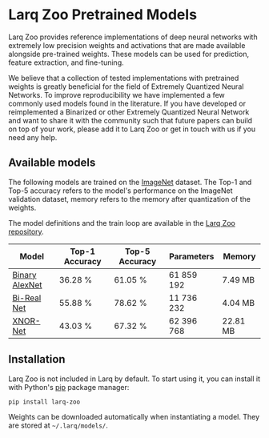 # Larq Zoo Pretrained Models

Larq Zoo provides reference implementations of deep neural networks with extremely low precision weights and activations that are made available alongside pre-trained weights.
These models can be used for prediction, feature extraction, and fine-tuning.

We believe that a collection of tested implementations with pretrained weights is greatly beneficial for the field of Extremely Quantized Neural Networks. To improve reproducibility we have implemented a few commonly used models found in the literature. If you have developed or reimplemented a Binarized or other Extremely Quantized Neural Network and want to share it with the community such that future papers can build on top of your work, please add it to Larq Zoo or get in touch with us if you need any help.

## Available models

The following models are trained on the [ImageNet](http://image-net.org/) dataset. The Top-1 and Top-5 accuracy refers to the model's performance on the ImageNet validation dataset, memory refers to the memory after quantization of the weights.

The model definitions and the train loop are available in the [Larq Zoo repository](https://github.com/larq/zoo).

| Model                                        | Top-1 Accuracy | Top-5 Accuracy | Parameters | Memory   |
| -------------------------------------------- | -------------- | -------------- | ---------- | -------- |
| [Binary AlexNet](/models/api/#binaryalexnet) | 36.28 %        | 61.05 %        | 61 859 192 | 7.49 MB  |
| [Bi-Real Net](/models/api/#birealnet)        | 55.88 %        | 78.62 %        | 11 736 232 | 4.04 MB  |
| [XNOR-Net](/models/api/#xnornet)             | 43.03 %        | 67.32 %        | 62 396 768 | 22.81 MB |

## Installation

Larq Zoo is not included in Larq by default. To start using it, you can install it with Python's [pip](https://pip.pypa.io/en/stable/) package manager:

```shell
pip install larq-zoo
```

Weights can be downloaded automatically when instantiating a model. They are stored at `~/.larq/models/`.
